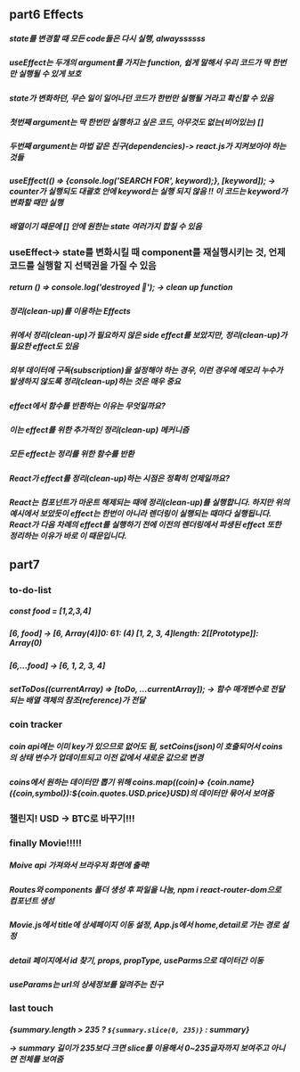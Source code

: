 ## part6 Effects

##### state를 변경할 때 모든 code들은 다시 실행, alwayssssss

##### useEffect는 두개의 argument를 가지는 function, 쉽게 말해서 우리 코드가 딱 한번만 실행될 수 있게 보호

##### state가 변화하던, 무슨 일이 일어나던 코드가 한번만 실행될 거라고 확신할 수 있음

##### 첫번째 argument는 딱 한번만 실행하고 싶은 코드, 아무것도 없는(비어있는) []

##### 두번째 argument는 마법 같은 친구(dependencies)-> react.js가 지켜보아야 하는 것들

##### useEffect(() => {console.log('SEARCH FOR', keyword);}, [keyword]); -> counter가 실행되도 대괄호 안에 keyword는 실행 되지 않음 !! 이 코드는 keyword가 변화할 때만 실행

##### 배열이기 때문에 [] 안에 원한는 state 여러가지 합칠 수 있음

### useEffect-> state를 변화시킬 때 component를 재실행시키는 것, 언제 코드를 실행할 지 선택권을 가질 수 있음

##### return () => console.log('destroyed 🥲'); -> clean up function

##### 정리(clean-up)를 이용하는 Effects

##### 위에서 정리(clean-up)가 필요하지 않은 side effect를 보았지만, 정리(clean-up)가 필요한 effect도 있음

##### 외부 데이터에 구독(subscription)을 설정해야 하는 경우, 이런 경우에 메모리 누수가 발생하지 않도록 정리(clean-up)하는 것은 매우 중요

##### effect에서 함수를 반환하는 이유는 무엇일까요?

##### 이는 effect를 위한 추가적인 정리(clean-up) 메커니즘

##### 모든 effect는 정리를 위한 함수를 반환

##### React가 effect를 정리(clean-up)하는 시점은 정확히 언제일까요?

##### React는 컴포넌트가 마운트 해제되는 때에 정리(clean-up)를 실행합니다. 하지만 위의 예시에서 보았듯이 effect는 한번이 아니라 렌더링이 실행되는 때마다 실행됩니다. React가 다음 차례의 effect를 실행하기 전에 이전의 렌더링에서 파생된 effect 또한 정리하는 이유가 바로 이 때문입니다.

## part7

### to-do-list

##### const food = [1,2,3,4]

##### [6, food] -> [6, Array(4)]0: 61: (4) [1, 2, 3, 4]length: 2[[Prototype]]: Array(0)

##### [6,...food] -> [6, 1, 2, 3, 4]

##### setToDos((currentArray) => [toDo, ...currentArray]); -> 함수 매개변수로 전달되는 배열 객체의 참조(reference)가 전달

### coin tracker

##### coin api에는 이미 key가 있으므로 없어도 됨, setCoins(json)이 호출되어서 coins의 상태 변수가 업데이트되고 이전 값에서 새로운 값으로 변경

##### coins에서 원하는 데이터만 뽑기 위해 coins.map((coin)=> {coin.name} ({coin,symbol}):${coin.quotes.USD.price}USD)의 데이터만 묶어서 보여줌

### 챌린지! USD -> BTC로 바꾸기!!!

### finally Movie!!!!!

##### Moive api 가져와서 브라우저 화면에 출력!

##### Routes와 components 폴더 생성 후 파일을 나눔, npm i react-router-dom으로 컴포넌트 생성

##### Movie.js에서 title에 상세페이지 이동 설정, App.js에서 home,detail로 가는 경로 설정

##### detail 페이지에서 id 찾기, props, propType, useParms으로 데이터간 이동

##### useParams는 url의 상세정보를 알려주는 친구

### last touch

##### <p>{summary.length > 235 ? `${summary.slice(0, 235)}` : summary}</p> -> summary 길이가 235보다 크면 slice를 이용해서 0~235글자까지 보여주고 아니면 전체를 보여줌
